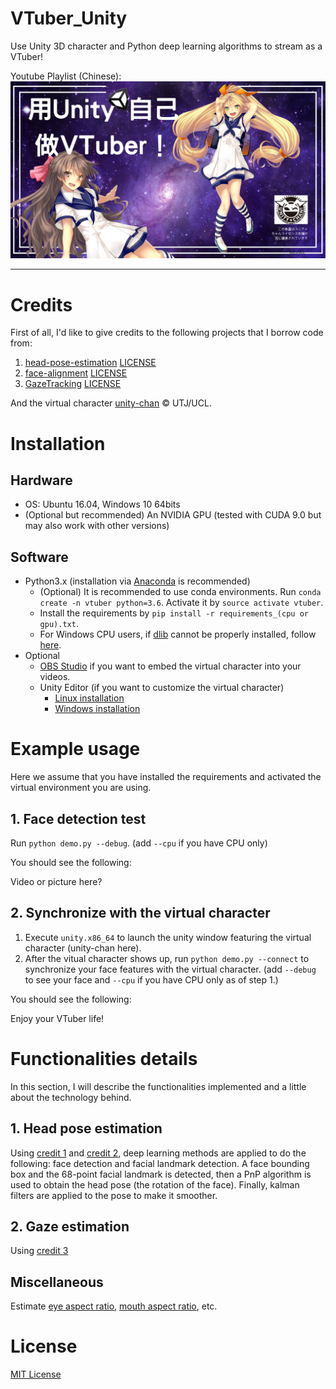 # VTuber_Unity
Use Unity 3D character and Python deep learning algorithms to stream as a VTuber!

Youtube Playlist (Chinese):
[![teaser](images/teaser.jpg)](https://www.youtube.com/playlist?list=PLDV2CyUo4q-JFGrpG595jMdWZLwYOnu4p)

--------------------------------------------------------------------------------
# Credits
First of all, I'd like to give credits to the following projects that I borrow code from:
1.  [head-pose-estimation](https://github.com/yinguobing/head-pose-estimation) [LICENSE](licenses/LICENSE.head-pose-estimation)
2.  [face-alignment](https://github.com/1adrianb/face-alignment) [LICENSE](licenses/LICENSE.face-alignment)
3.  [GazeTracking](https://github.com/antoinelame/GazeTracking) [LICENSE](licenses/LICENSE.GazeTracking)

And the virtual character [unity-chan](http://unity-chan.com/) © UTJ/UCL.

# Installation

## Hardware
*  OS: Ubuntu 16.04, Windows 10 64bits
*  (Optional but recommended) An NVIDIA GPU (tested with CUDA 9.0 but may also work with other versions)

## Software
*  Python3.x (installation via [Anaconda](https://www.anaconda.com/distribution/) is recommended)
   * (Optional) It is recommended to use conda environments. Run `conda create -n vtuber python=3.6`. Activate it by `source activate vtuber`.
   * Install the requirements by `pip install -r requirements_(cpu or gpu).txt`.
   * For Windows CPU users, if [dlib](https://github.com/davisking/dlib) cannot be properly installed, follow [here](https://github.com/kwea123/VTuber_Unity/wiki/Dlib-installation-on-Windows).
*  Optional
   * [OBS Studio](https://obsproject.com/) if you want to embed the virtual character into your videos.
   *  Unity Editor (if you want to customize the virtual character) 
       *  [Linux installation](https://forum.unity.com/threads/unity-on-linux-release-notes-and-known-issues.350256/)
       *  [Windows installation](https://unity3d.com/get-unity/download)
   
# Example usage
Here we assume that you have installed the requirements and activated the virtual environment you are using.

## 1.  Face detection test
Run `python demo.py --debug`. (add `--cpu` if you have CPU only)

You should see the following:

Video or picture here?

## 2.  Synchronize with the virtual character
1.  Execute `unity.x86_64` to launch the unity window featuring the virtual character (unity-chan here).
2.  After the vitual character shows up, run `python demo.py --connect` to synchronize your face features with the virtual character. (add `--debug` to see your face and `--cpu` if you have CPU only as of step 1.)

You should see the following:

Enjoy your VTuber life!

# Functionalities details
In this section, I will describe the functionalities implemented and a little about the technology behind.

## 1.  Head pose estimation
Using [credit 1](https://github.com/yinguobing/head-pose-estimation) and [credit 2](https://github.com/1adrianb/face-alignment), deep learning methods are applied to do the following: face detection and facial landmark detection. A face bounding box and the 68-point facial landmark is detected, then a PnP algorithm is used to obtain the head pose (the rotation of the face). Finally, kalman filters are applied to the pose to make it smoother.

## 2.  Gaze estimation
Using [credit 3](https://github.com/antoinelame/GazeTracking)

## Miscellaneous

Estimate [eye aspect ratio](https://www.google.com/search?q=eye+aspect+ratio&rlz=1C1GCEU_jaJP829JP829&oq=eye&aqs=chrome.0.69i59j69i57j69i65j69i61.846j0j7&sourceid=chrome&ie=UTF-8), [mouth aspect ratio](https://www.google.com/search?rlz=1C1GCEU_jaJP829JP829&sxsrf=ACYBGNR1ME-HV3c5avZ15yahkkQd1omjpw%3A1571114646809&ei=lk6lXcyIMZ-Rr7wP0OCX8A4&q=mouth+aspect+ratio&oq=mouth+aspect+ratio&gs_l=psy-ab.3..35i39j0i203.30193.31394..31535...0.0..0.109.710.4j3......0....1..gws-wiz.......0i7i30j0i8i30j0i10i30j0i7i10i30j0i8i7i30j0i13j0i13i30j0i13i5i30.IWlXGoyW5GE&ved=0ahUKEwjMq7KTup3lAhWfyIsBHVDwBe4Q4dUDCAs&uact=5), etc.

# License
[MIT License](LICENSE)
